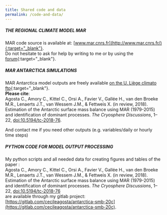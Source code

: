```yaml
---
title: Shared code and data
permalink: /code-and-data/
---
```

##### THE REGIONAL CLIMATE MODEL MAR
MAR code source is available at: [www.mar.cnrs.fr](http://www.mar.cnrs.fr/){:target="_blank"}.  
Do not hesitate to ask for help by writing to me or by using the [forum](http://www.mar.cnrs.fr/index.php?option_smdi=forum&idm=13){:target="_blank"}.

##### MAR ANTARCTICA SIMULATIONS
MAR Antarctica model outputs are freely available [on the U. Liège climato ftp](ftp://ftp.climato.be/fettweis/MARv3.6/Antarctic/){:target="_blank"}.  
**Please cite**:  
Agosta C., Amory C., Kittel C., Orsi A., Favier V., Gallée H., van den Broeke M.R., Lenaerts J.T., van Wessem J.M., & Fettweis X. (in review, 2018). Estimation of the Antarctic surface mass balance using MAR (1979-2015) and identification of dominant processes. *The Cryosphere Discussions*, 1–22, [doi:10.5194/tc-2018-76](https://doi.org/10.5194/tc-2018-76).  

And contact me if you need other outputs (e.g. variables/daily or hourly time steps)

##### PYTHON CODE FOR MODEL OUTPUT PROCESSING

My python scripts and all needed data for creating figures and tables of the paper :  
Agosta C., Amory C., Kittel C., Orsi A., Favier V., Gallée H., van den Broeke M.R., Lenaerts J.T., van Wessem J.M., & Fettweis X. (in review, 2018). Estimation of the Antarctic surface mass balance using MAR (1979-2015) and identification of dominant processes. *The Cryosphere Discussions*, 1–22, [doi:10.5194/tc-2018-76](https://doi.org/10.5194/tc-2018-76)  
are available through my gitlab project: [https://gitlab.com/cecileagosta/antarctica-smb-20c](https://gitlab.com/cecileagosta/antarctica-smb-20c).  

